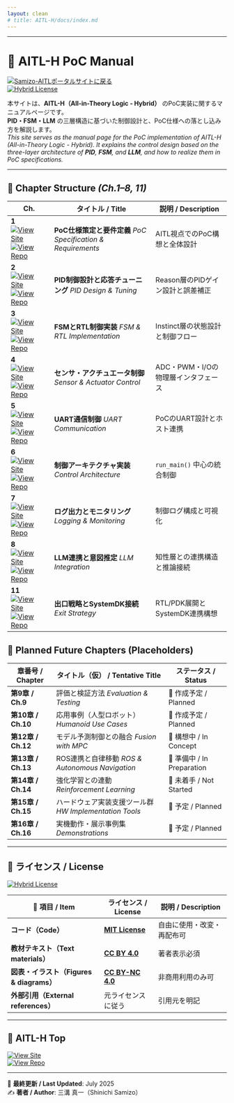 ```yaml
---
layout: clean
# title: AITL-H/docs/index.md
---
```


---

# 📘 **AITL-H PoC Manual**

[![Samizo-AITLポータルサイトに戻る](https://img.shields.io/badge/Samizo--AITL%20ポータルサイトに戻る-brightgreen)](https://samizo-aitl.github.io/)  
[![Hybrid License](https://img.shields.io/badge/license-Hybrid-blueviolet)](#-ライセンス--license)

本サイトは、**AITL-H（All-in-Theory Logic - Hybrid）** のPoC実装に関するマニュアルページです。  
**PID・FSM・LLM** の三層構造に基づいた制御設計と、PoC仕様への落とし込み方を解説します。  
_This site serves as the manual page for the PoC implementation of AITL-H (All-in-Theory Logic - Hybrid). It explains the control design based on the three-layer architecture of **PID**, **FSM**, and **LLM**, and how to realize them in PoC specifications._

---

## 📂 **Chapter Structure** _(Ch.1–8, 11)_

| Ch. | タイトル / Title | 説明 / Description |
|-----|------------------|--------------------|
| **1**<br>[![View Site](https://img.shields.io/badge/View-Site-brightgreen?logo=github)](https://samizo-aitl.github.io/AITL-H/docs/chapter01_aitl_architecture.html) [![View Repo](https://img.shields.io/badge/View-Repo-blue?logo=github)](https://github.com/Samizo-AITL/AITL-H/blob/main/docs/chapter01_aitl_architecture.md) | **PoC仕様策定と要件定義** _PoC Specification & Requirements_ | AITL視点でのPoC構想と全体設計 |
| **2**<br>[![View Site](https://img.shields.io/badge/View-Site-brightgreen?logo=github)](https://samizo-aitl.github.io/AITL-H/docs/chapter02_pid_design.html) [![View Repo](https://img.shields.io/badge/View-Repo-blue?logo=github)](https://github.com/Samizo-AITL/AITL-H/blob/main/docs/chapter02_pid_design.md) | **PID制御設計と応答チューニング** _PID Design & Tuning_ | Reason層のPIDゲイン設計と誤差補正 |
| **3**<br>[![View Site](https://img.shields.io/badge/View-Site-brightgreen?logo=github)](https://samizo-aitl.github.io/AITL-H/docs/chapter03_fsm_design.html) [![View Repo](https://img.shields.io/badge/View-Repo-blue?logo=github)](https://github.com/Samizo-AITL/AITL-H/blob/main/docs/chapter03_fsm_design.md) | **FSMとRTL制御実装** _FSM & RTL Implementation_ | Instinct層の状態設計と制御フロー |
| **4**<br>[![View Site](https://img.shields.io/badge/View-Site-brightgreen?logo=github)](https://samizo-aitl.github.io/AITL-H/docs/chapter04_sensor_interface.html) [![View Repo](https://img.shields.io/badge/View-Repo-blue?logo=github)](https://github.com/Samizo-AITL/AITL-H/blob/main/docs/chapter04_sensor_interface.md) | **センサ・アクチュエータ制御** _Sensor & Actuator Control_ | ADC・PWM・I/Oの物理層インタフェース |
| **5**<br>[![View Site](https://img.shields.io/badge/View-Site-brightgreen?logo=github)](https://samizo-aitl.github.io/AITL-H/docs/chapter05_uart_control.html) [![View Repo](https://img.shields.io/badge/View-Repo-blue?logo=github)](https://github.com/Samizo-AITL/AITL-H/blob/main/docs/chapter05_uart_control.md) | **UART通信制御** _UART Communication_ | PoCのUART設計とホスト連携 |
| **6**<br>[![View Site](https://img.shields.io/badge/View-Site-brightgreen?logo=github)](https://samizo-aitl.github.io/AITL-H/docs/chapter06_run_main_arch.html) [![View Repo](https://img.shields.io/badge/View-Repo-blue?logo=github)](https://github.com/Samizo-AITL/AITL-H/blob/main/docs/chapter06_run_main_arch.md) | **制御アーキテクチャ実装** _Control Architecture_ | `run_main()` 中心の統合制御 |
| **7**<br>[![View Site](https://img.shields.io/badge/View-Site-brightgreen?logo=github)](https://samizo-aitl.github.io/AITL-H/docs/chapter07_log_monitoring.html) [![View Repo](https://img.shields.io/badge/View-Repo-blue?logo=github)](https://github.com/Samizo-AITL/AITL-H/blob/main/docs/chapter07_log_monitoring.md) | **ログ出力とモニタリング** _Logging & Monitoring_ | 制御ログ構成と可視化 |
| **8**<br>[![View Site](https://img.shields.io/badge/View-Site-brightgreen?logo=github)](https://samizo-aitl.github.io/AITL-H/docs/chapter08_llm_integration.html) [![View Repo](https://img.shields.io/badge/View-Repo-blue?logo=github)](https://github.com/Samizo-AITL/AITL-H/blob/main/docs/chapter08_llm_integration.md) | **LLM連携と意図推定** _LLM Integration_ | 知性層との連携構造と推論接続 |
| **11**<br>[![View Site](https://img.shields.io/badge/View-Site-brightgreen?logo=github)](https://samizo-aitl.github.io/AITL-H/docs/chapter11_exit_strategy.html) [![View Repo](https://img.shields.io/badge/View-Repo-blue?logo=github)](https://github.com/Samizo-AITL/AITL-H/blob/main/docs/chapter11_exit_strategy.md) | **出口戦略とSystemDK接続** _Exit Strategy_ | RTL/PDK展開とSystemDK連携構想 |

## 🧩 **Planned Future Chapters (Placeholders)**

| 章番号 / Chapter | タイトル（仮） / Tentative Title | ステータス / Status |
|------------------|----------------------------------|----------------------|
| **第9章 / Ch.9** | 評価と検証方法 _Evaluation & Testing_ | 🔧 作成予定 / Planned |
| **第10章 / Ch.10** | 応用事例（人型ロボット） _Humanoid Use Cases_ | 🔧 作成予定 / Planned |
| **第12章 / Ch.12** | モデル予測制御との融合 _Fusion with MPC_ | 🔧 構想中 / In Concept |
| **第13章 / Ch.13** | ROS連携と自律移動 _ROS & Autonomous Navigation_ | 🔧 準備中 / In Preparation |
| **第14章 / Ch.14** | 強化学習との連動 _Reinforcement Learning_ | 🔧 未着手 / Not Started |
| **第15章 / Ch.15** | ハードウェア実装支援ツール群 _HW Implementation Tools_ | 🔧 予定 / Planned |
| **第16章 / Ch.16** | 実機動作・展示事例集 _Demonstrations_ | 🔧 予定 / Planned |

---

## 📄 **ライセンス / License**

[![Hybrid License](https://img.shields.io/badge/license-Hybrid-blueviolet)](#-ライセンス--license)

| **📌 項目 / Item** | **ライセンス / License** | **説明 / Description** |
|--------------------|--------------------------|------------------------|
| **コード（Code）** | **[MIT License](https://opensource.org/licenses/MIT)** | 自由に使用・改変・再配布可 |
| **教材テキスト（Text materials）** | **[CC BY 4.0](https://creativecommons.org/licenses/by/4.0/)** | 著者表示必須 |
| **図表・イラスト（Figures & diagrams）** | **[CC BY-NC 4.0](https://creativecommons.org/licenses/by-nc/4.0/)** | 非商用利用のみ可 |
| **外部引用（External references）** | 元ライセンスに従う | 引用元を明記 |

---

## 🔗 **AITL-H Top**

[![View Site](https://img.shields.io/badge/View-Site-brightgreen?logo=github)](https://samizo-aitl.github.io/AITL-H/)  
[![View Repo](https://img.shields.io/badge/View-Repo-blue?logo=github)](https://github.com/Samizo-AITL/AITL-H)

---

📅 **最終更新 / Last Updated**: July 2025  
✍️ **著者 / Author**: 三溝 真一（Shinichi Samizo）
